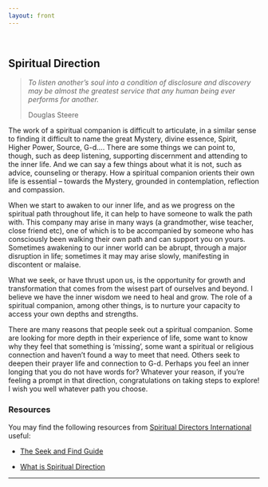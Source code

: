 ```yaml
---
layout: front
---
```


&nbsp;

## Spiritual Direction

<blockquote>
<p><i>
To listen another’s soul into a condition of disclosure and discovery may be almost the greatest service that any human being ever performs for another.
</i></p>
<footer>Douglas Steere</footer>
</blockquote>

The work of a spiritual companion is difficult to articulate, in a similar sense to finding it difficult to name the great Mystery, divine essence, Spirit, Higher Power, Source, G-d…. There are some things we can point to, though, such as deep listening, supporting discernment and attending to the inner life. And we can say a few things about what it is not, such as advice, counseling or therapy. How a spiritual companion orients their own life is essential – towards the Mystery, grounded in contemplation, reflection and compassion. 

When we start to awaken to our inner life, and as we progress on the spiritual path throughout life, it can help to have someone to walk the path with. This company may arise in many ways (a grandmother, wise teacher, close friend etc), one of which is to be accompanied by someone who has consciously been walking their own path and can support you on yours. Sometimes awakening to our inner world can be abrupt, through a major disruption in life; sometimes it may may arise slowly, manifesting in discontent or malaise. 

What we seek, or have thrust upon us, is the opportunity for growth and transformation that comes from the wisest part of ourselves and beyond. I believe we have the inner wisdom we need to heal and grow. The role of a spiritual companion, among other things, is to nurture your capacity to access your own depths and strengths. 

There are many reasons that people seek out a spiritual companion. Some are looking for more depth in their experience of life, some want to know why they feel that something is ‘missing’, some want a spiritual or religious connection and haven’t found a way to meet that need. Others seek to deepen their prayer life and connection to G-d. Perhaps you feel an inner longing that you do not have words for? Whatever your reason, if you’re feeling a prompt in that direction, congratulations on taking steps to explore! I wish you well whatever path you choose.


### Resources

You may find the following resources from [Spiritual Directors International][SDI] useful:

* [The Seek and Find Guide](https://www.sdiworld.org/find-a-spiritual-director/seek-and-find-guide) 

* [What is Spiritual Direction](https://www.sdiworld.org/find-a-spiritual-director/what-is-spiritual-direction)

[SDI]: https://www.sdiworld.org/seekers

-----